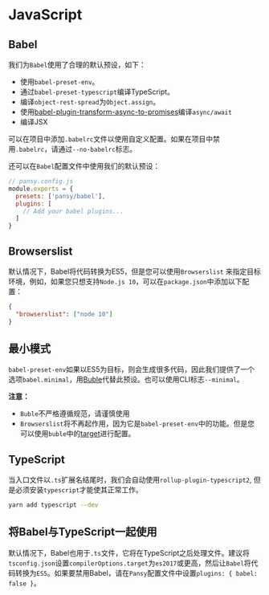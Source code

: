 # JavaScript

## Babel

我们为`Babel`使用了合理的默认预设，如下：

* 使用`babel-preset-env`。
* 通过`babel-preset-typescript`编译TypeScript。
* 编译`object-rest-spread`为`Object.assign`。
* 使用[babel-plugin-transform-async-to-promises](https://github.com/rpetrich/babel-plugin-transform-async-to-promises)编译`async/await`
* 编译JSX

可以在项目中添加`.babelrc`文件以使用自定义配置。如果在项目中禁用`.babelrc`，请通过`--no-babelrc`标志。

还可以在`Babel`配置文件中使用我们的默认预设：

```javascript
// pansy.config.js
module.exports = {
  presets: ['pansy/babel'],
  plugins: [
    // Add your babel plugins...
  ]
}
```

## Browserslist

默认情况下，Babel将代码转换为ES5，但是您可以使用`Browserslist` 来指定目标环境，例如，如果您只想支持`Node.js 10`，可以在`package.json`中添加以下配置：

```json
{
  "browserslist": ["node 10"]
}
```

## 最小模式

`babel-preset-env`如果以ES5为目标，则会生成很多代码，因此我们提供了一个选项`babel.minimal`，用[Buble](https://buble.surge.sh/guide/)代替此预设。也可以使用CLI标志`--minimal`。

**注意：**

* `Buble`不严格遵循规范，请谨慎使用
* `Browserslist`将不再起作用，因为它是`babel-preset-env`中的功能。但是您可以使用`buble`中的[target](https://buble.surge.sh/guide/#options)进行配置。

## TypeScript

当入口文件以`.ts`扩展名结尾时，我们会自动使用`rollup-plugin-typescript2`, 但是必须安装`typescript`才能使其正常工作。

```bash
yarn add typescript --dev
```

## 将Babel与TypeScript一起使用

默认情况下，Babel也用于`.ts`文件，它将在TypeScript之后处理文件。建议将`tsconfig.json`设置`compilerOptions.target`为`es2017`或更高，然后让`Babel`将代码转换为`ES5`。如果要禁用Babel，请在`Pansy`配置文件中设置`plugins: { babel: false }`。
